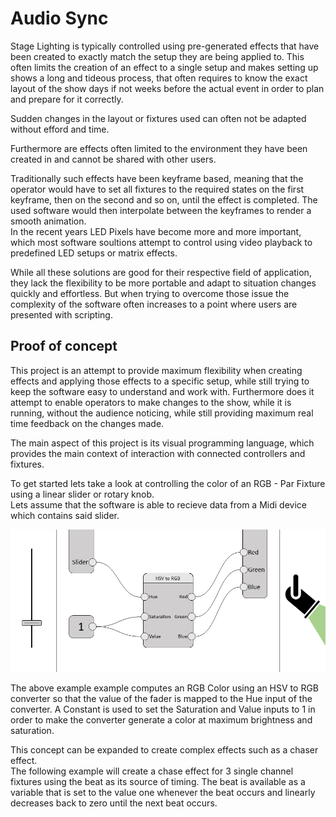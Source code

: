 # Audio Sync

Stage Lighting is typically controlled using pre-generated effects that have been created to exactly match the setup they are being applied to. This often limits the creation of an effect to a single setup and makes setting up shows a long and tideous process, that often requires to know the exact layout of the show days if not weeks before the actual event in order to plan and prepare for it correctly.

Sudden changes in the layout or fixtures used can often not be adapted without efford and time.

Furthermore are effects often limited to the environment they have been created in and cannot be shared with other users.

Traditionally such effects have been keyframe based, meaning that the operator would have to set all fixtures to the required states on the first keyframe, then on the second and so on, until the effect is completed. The used software would then interpolate between the keyframes to render a smooth animation.  
In the recent years LED Pixels have become more and more important, which most software soultions attempt to control using video playback to predefined LED setups or matrix effects.

While all these solutions are good for their respective field of application, they lack the flexibility to be more portable
and adapt to situation changes quickly and effortless. But when trying to overcome those issue the complexity of the software often increases to a point where users are presented with scripting.


## Proof of concept

This project is an attempt to provide maximum flexibility when creating effects and applying those effects to a specific setup,
while still trying to keep the software easy to understand and work with. Furthermore does it attempt to enable operators to make changes to the show, while it is running, without the audience noticing, while still providing maximum real time feedback on the changes made.

The main aspect of this project is its visual programming language, which provides the main context of interaction with connected
controllers and fixtures.  

To get started lets take a look at controlling the color of an RGB - Par Fixture using a linear slider or rotary knob.  
Lets assume that the software is able to recieve data from a Midi device which contains said slider.

![Foo](https://raw.githubusercontent.com/Busti/aSync/master/doc/images/poc_d1.0.png)

The above example example computes an RGB Color using an HSV to RGB converter so that the value of the fader is mapped to the Hue input of the converter. A Constant is used to set the Saturation and Value inputs to 1 in order to make the converter generate a color at maximum brightness and saturation.

This concept can be expanded to create complex effects such as a chaser effect.  
The following example will create a chase effect for 3 single channel fixtures using the beat as its source of timing. The beat is available as a variable that is set to the value one whenever the beat occurs and linearly decreases back to zero until the next beat occurs.

